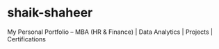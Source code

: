 # shaik-shaheer
 My Personal Portfolio – MBA (HR &amp; Finance) | Data Analytics | Projects | Certifications

